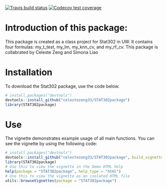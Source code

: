 <!-- badges: start -->
[![Travis build status](https://travis-ci.com/celestezeng33/STAT302package.svg?branch=master)](https://travis-ci.org/celestezeng33/STAT302package)
  [![Codecov test coverage](https://codecov.io/gh/celestezeng33/STAT302package/branch/master/graph/badge.svg)](https://codecov.io/gh/celestezeng33/STAT302package?branch=master)
<!-- badges: end -->

# Introduction of this package: 
This package is created as a class project for Stat302 in UW. It contains four formulas: my_t_test, my_lm, my_knn_cv, 
and my_rf_cv. This package is collabrated by Celeste Zeng and Simona Liao

# Installation
To download the Stat302 package, use the code below.

```r
# install.packages("devtools")
devtools::install_github("celestezeng33/STAT302package")
library(STAT302package)
```

# Use
The vignette demonstrates example usage of all main functions. You can see the vignette by using the following code:

```r
# install.packages("devtools")
devtools::install_github("celestezeng33/STAT302package", build_vignette = TRUE, build_opts = c())
library(STAT302package)
# Use this to view the vignette in the Demo HTML help
help(package = "STAT302package", help_type = "html")
# Use this to view the vignette as an isolated HTML file
utils::browseVignettes(package = "STAT302package")
```

